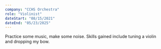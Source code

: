 ```yaml
---
company: "CCHS Orchestra"
role: "Violinist"
dateStart: "08/15/2021"
dateEnd: "05/23/2025"
---
```


Practice some music, make some noise. Skills gained include tuning a violin and dropping my bow.